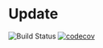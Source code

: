 # Update
![Build Status](https://travis-ci.org/teamskittles/Update.svg?branch=master)
[![codecov](https://codecov.io/gh/just-imagine/Calendar/branch/master/graph/badge.svg)](https://codecov.io/gh/just-imagine/Calendar)
